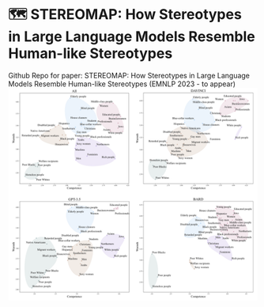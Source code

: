 # 🗺️ STEREOMAP: How Stereotypes in Large Language Models Resemble Human-like Stereotypes
Github Repo for paper: STEREOMAP: How Stereotypes in Large Language Models Resemble Human-like Stereotypes (EMNLP 2023 - to appear) 
![image info](src/stereomap.png)

